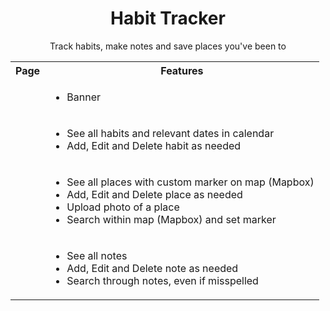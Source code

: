 <h1 align="center">Habit Tracker</h1>

<p align="center">Track habits, make notes and save places you've been to</p>

<table width="100%">
  <tr>
    <th>Page</th>
    <th>Features</th>
  </tr>
  <tr>
    <td><img src="https://res.cloudinary.com/dmadox5xe/image/upload/c_scale,w_500/v1547571872/Habit%20Tracker/screencapture-localhost-3000-2019-01-15-10_52_12.png" alt=""></td>
    <td>
      <ul>
        <li>Banner</li>
      </ul>
    </td>
  </tr>
<tr>
    <td><img src="https://res.cloudinary.com/dmadox5xe/image/upload/c_scale,w_500/v1547575263/Habit%20Tracker/screencapture-localhost-3000-habits-2019-01-15-19_00_32.png" alt=""></td>
    <td>
      <ul>
        <li>See all habits and relevant dates in calendar</li>
        <li>Add, Edit and Delete habit as needed</li>
      </ul>
    </td>
  </tr>
  <tr>
    <td><img src="https://res.cloudinary.com/dmadox5xe/image/upload/c_scale,w_500/v1547575519/Habit%20Tracker/screencapture-localhost-3000-places-2019-01-15-19_04_16.png" alt=""><br><img src="https://res.cloudinary.com/dmadox5xe/image/upload/c_scale,w_500/v1547575792/Habit%20Tracker/screencapture-localhost-3000-places-2019-01-15-19_09_22.png" alt=""></td>
    <td>
      <ul>
        <li>See all places with custom marker on map (Mapbox)</li>
        <li>Add, Edit and Delete place as needed</li>
        <li>Upload photo of a place</li>
        <li>Search within map (Mapbox) and set marker</li>
      </ul>
    </td>
  </tr>
  <tr>
    <td><img src="https://res.cloudinary.com/dmadox5xe/image/upload/c_scale,w_500/v1547575959/Habit%20Tracker/screencapture-localhost-3000-notes-2019-01-15-19_12_14.png" alt=""><br><img src="https://res.cloudinary.com/dmadox5xe/image/upload/c_scale,w_500/v1547576102/Habit%20Tracker/screencapture-localhost-3000-notes-2019-01-15-19_14_37.png" alt=""></td>
    <td>
      <ul>
        <li>See all notes</li>
        <li>Add, Edit and Delete note as needed</li>
        <li>Search through notes, even if misspelled</li>
      </ul>
    </td>
  </tr>
</table>

